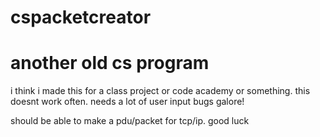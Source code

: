 # cspacketcreator
# another old cs program
i think i made this for a class project or code academy or something.
this doesnt work often. needs a lot of user input 
bugs galore! 

should be able to make a pdu/packet for tcp/ip. 
good luck 
